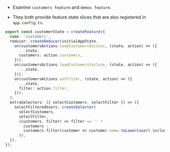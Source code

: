 - Examine `customers feature` and `demos feature`. 

- They both provide feature state slices that are also registered in `app.config.ts`. 

```typescript
export const customerState = createFeature({
  name: 'customers',
  reducer: createReducer(initialAppState,
    on(customersActions.loadCustomersSuccess, (state, action) => ({
      ...state,
      customers: action.customers,
    })),
    on(customersActions.loadCustomersFailure, (state, action) => ({
      ...state,
    })),
    on(customersActions.setFilter, (state, action) => ({
      ...state,
      filter: action.filter,
    })),
  ),
  extraSelectors: ({ selectCustomers, selectFilter }) => ({
    selectFilteredUsers: createSelector(
      selectCustomers,
      selectFilter,
      (customers, filter) => filter == '' ? 
        customers : 
        customers.filter(customer => customer.name.toLowerCase().includes(filter.toLowerCase())
      )),
  }),
});
```